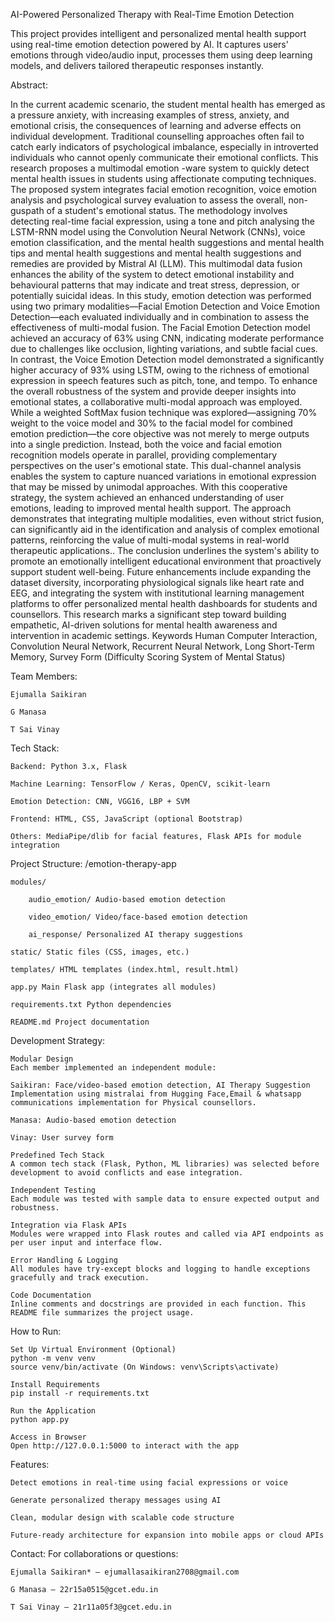 AI-Powered Personalized Therapy with Real-Time Emotion Detection

This project provides intelligent and personalized mental health support using real-time emotion detection powered by AI. It captures users' emotions through video/audio input, processes them using deep learning models, and delivers tailored therapeutic responses instantly.


Abstract:

In the current academic scenario, the student mental health has emerged as a pressure anxiety, with increasing examples of stress, anxiety, and emotional crisis, the consequences of learning and adverse effects on individual development. Traditional counselling approaches often fail to catch early indicators of psychological imbalance, especially in introverted individuals who cannot openly communicate their emotional conflicts. This research proposes a multimodal emotion -ware system to quickly detect mental health issues in students using affectionate computing techniques. The proposed system integrates facial emotion recognition, voice emotion analysis and psychological survey evaluation to assess the overall, non-guspath of a student's emotional status. The methodology involves detecting real-time facial expression, using a tone and pitch analysing the LSTM-RNN model using the Convolution Neural Network (CNNs), voice emotion classification, and the mental health suggestions and mental health tips and mental health suggestions and mental health suggestions and remedies are provided by Mistral AI (LLM). This multimodal data fusion enhances the ability of the system to detect emotional instability and behavioural patterns that may indicate and treat stress, depression, or potentially suicidal ideas. In this study, emotion detection was performed using two primary modalities—Facial Emotion Detection and Voice Emotion Detection—each evaluated individually and in combination to assess the effectiveness of multi-modal fusion. The Facial Emotion Detection model achieved an accuracy of 63% using CNN, indicating moderate performance due to challenges like occlusion, lighting variations, and subtle facial cues. In contrast, the Voice Emotion Detection model demonstrated a significantly higher accuracy of 93% using LSTM, owing to the richness of emotional expression in speech features such as pitch, tone, and tempo. To enhance the overall robustness of the system and provide deeper insights into emotional states, a collaborative multi-modal approach was employed. While a weighted SoftMax fusion technique was explored—assigning 70% weight to the voice model and 30% to the facial model for combined emotion prediction—the core objective was not merely to merge outputs into a single prediction. Instead, both the voice and facial emotion recognition models operate in parallel, providing complementary perspectives on the user's emotional state. This dual-channel analysis enables the system to capture nuanced variations in emotional expression that may be missed by unimodal approaches. With this cooperative strategy, the system achieved an enhanced understanding of user emotions, leading to improved mental health support. The approach demonstrates that integrating multiple modalities, even without strict fusion, can significantly aid in the identification and analysis of complex emotional patterns, reinforcing the value of multi-modal systems in real-world therapeutic applications.. The conclusion underlines the system's ability to promote an emotionally intelligent educational environment that proactively support student well-being. Future enhancements include expanding the dataset diversity, incorporating physiological signals like heart rate and EEG, and integrating the system with institutional learning management platforms to offer personalized mental health dashboards for students and counsellors. This research marks a significant step toward building empathetic, AI-driven solutions for mental health awareness and intervention in academic settings.
Keywords
Human Computer Interaction, Convolution Neural Network, Recurrent Neural Network, Long Short-Term Memory, Survey Form (Difficulty Scoring System of Mental Status)


Team Members:

    Ejumalla Saikiran

    G Manasa

    T Sai Vinay

Tech Stack:

    Backend: Python 3.x, Flask

    Machine Learning: TensorFlow / Keras, OpenCV, scikit-learn

    Emotion Detection: CNN, VGG16, LBP + SVM

    Frontend: HTML, CSS, JavaScript (optional Bootstrap)

    Others: MediaPipe/dlib for facial features, Flask APIs for module integration

Project Structure: /emotion-therapy-app

    modules/

        audio_emotion/ Audio-based emotion detection

        video_emotion/ Video/face-based emotion detection

        ai_response/ Personalized AI therapy suggestions

    static/ Static files (CSS, images, etc.)

    templates/ HTML templates (index.html, result.html)

    app.py Main Flask app (integrates all modules)

    requirements.txt Python dependencies

    README.md Project documentation

Development Strategy:

    Modular Design
    Each member implemented an independent module:

    Saikiran: Face/video-based emotion detection, AI Therapy Suggestion Implementation using mistralai from Hugging Face,Email & whatsapp communications implementation for Physical counsellors.

    Manasa: Audio-based emotion detection

    Vinay: User survey form

    Predefined Tech Stack
    A common tech stack (Flask, Python, ML libraries) was selected before development to avoid conflicts and ease integration.

    Independent Testing
    Each module was tested with sample data to ensure expected output and robustness.

    Integration via Flask APIs
    Modules were wrapped into Flask routes and called via API endpoints as per user input and interface flow.

    Error Handling & Logging
    All modules have try-except blocks and logging to handle exceptions gracefully and track execution.

    Code Documentation
    Inline comments and docstrings are provided in each function. This README file summarizes the project usage.

How to Run:


    Set Up Virtual Environment (Optional)
    python -m venv venv
    source venv/bin/activate (On Windows: venv\Scripts\activate)

    Install Requirements
    pip install -r requirements.txt

    Run the Application
    python app.py

    Access in Browser
    Open http://127.0.0.1:5000 to interact with the app

Features:

    Detect emotions in real-time using facial expressions or voice

    Generate personalized therapy messages using AI

    Clean, modular design with scalable code structure

    Future-ready architecture for expansion into mobile apps or cloud APIs

Contact: For collaborations or questions:

    Ejumalla Saikiran* – ejumallasaikiran2708@gmail.com

    G Manasa – 22r15a0515@gcet.edu.in

    T Sai Vinay – 21r11a05f3@gcet.edu.in
